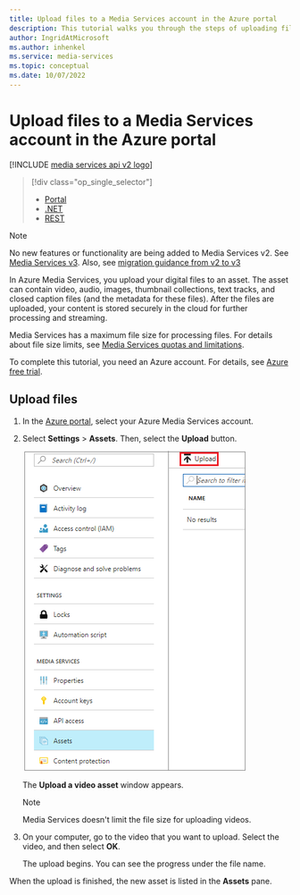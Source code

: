 ```yaml
---
title: Upload files to a Media Services account in the Azure portal
description: This tutorial walks you through the steps of uploading files to a Media Services account in the Azure portal.
author: IngridAtMicrosoft
ms.author: inhenkel
ms.service: media-services
ms.topic: conceptual
ms.date: 10/07/2022
---
```


<!-- ms.assetid: 3ad3dcea-95be-4711-9aae-a455a32434f6 -->

# Upload files to a Media Services account in the Azure portal

[!INCLUDE [media services api v2 logo](./includes/v2-hr.md)]

> [!div class="op_single_selector"]
> * [Portal](media-services-portal-upload-files.md)
> * [.NET](media-services-dotnet-upload-files.md)
> * [REST](media-services-rest-upload-files.md)
>

> [!NOTE]
> No new features or functionality are being added to Media Services v2. See [Media Services v3](../latest/index.yml). Also, see [migration guidance from v2 to v3](../latest/migrate-v-2-v-3-migration-introduction.md)

In Azure Media Services, you upload your digital files to an asset. The asset can contain video, audio, images, thumbnail collections, text tracks, and closed caption files (and the metadata for these files). After the files are uploaded, your content is stored securely in the cloud for further processing and streaming.

Media Services has a maximum file size for processing files. For details about file size limits, see [Media Services quotas and limitations](media-services-quotas-and-limitations.md).

To complete this tutorial, you need an Azure account. For details, see [Azure free trial](https://azure.microsoft.com/pricing/free-trial/).

## Upload files

1. In the [Azure portal](https://portal.azure.com/), select your Azure Media Services account.
2. Select **Settings** > **Assets**. Then, select the **Upload** button.

    ![Upload files](./media/media-services-portal-vod-get-started/media-services-upload.png)

    The **Upload a video asset** window appears.

   > [!NOTE]
   > Media Services doesn't limit the file size for uploading videos.

3. On your computer, go to the video that you want to upload. Select the video, and then select **OK**.

    The upload begins. You can see the progress under the file name.

When the upload is finished, the new asset is listed in the **Assets** pane.
